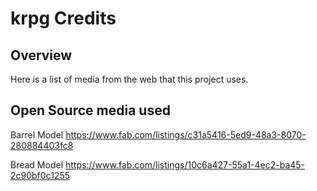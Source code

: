 # krpg Credits

## Overview
Here is a list of media from the web that this project uses. 

## Open Source media used

Barrel Model
https://www.fab.com/listings/c31a5416-5ed9-48a3-8070-280884403fc8

Bread Model
https://www.fab.com/listings/10c6a427-55a1-4ec2-ba45-2c90bf0c1255